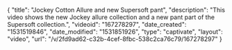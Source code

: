 {
    "title": "Jockey Cotton Allure and new Supersoft pant",
    "description": "This video shows the new Jockey allure collection and a new pant part of the Supersoft collection.",
    "videoid": "167278297",
    "date_created": "1531519846",
    "date_modified": "1531851926",
    "type": "captivate",
    "layout": "video",
    "url": "\/v\/2fd9ad62-c32b-4cef-8fbc-538c2ca76c79\/167278297"
}